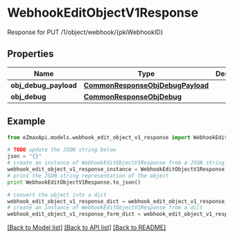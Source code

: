 # WebhookEditObjectV1Response

Response for PUT /1/object/webhook/{pkiWebhookID}

## Properties

Name | Type | Description | Notes
------------ | ------------- | ------------- | -------------
**obj_debug_payload** | [**CommonResponseObjDebugPayload**](CommonResponseObjDebugPayload.md) |  | 
**obj_debug** | [**CommonResponseObjDebug**](CommonResponseObjDebug.md) |  | [optional] 

## Example

```python
from eZmaxApi.models.webhook_edit_object_v1_response import WebhookEditObjectV1Response

# TODO update the JSON string below
json = "{}"
# create an instance of WebhookEditObjectV1Response from a JSON string
webhook_edit_object_v1_response_instance = WebhookEditObjectV1Response.from_json(json)
# print the JSON string representation of the object
print WebhookEditObjectV1Response.to_json()

# convert the object into a dict
webhook_edit_object_v1_response_dict = webhook_edit_object_v1_response_instance.to_dict()
# create an instance of WebhookEditObjectV1Response from a dict
webhook_edit_object_v1_response_form_dict = webhook_edit_object_v1_response.from_dict(webhook_edit_object_v1_response_dict)
```
[[Back to Model list]](../README.md#documentation-for-models) [[Back to API list]](../README.md#documentation-for-api-endpoints) [[Back to README]](../README.md)


